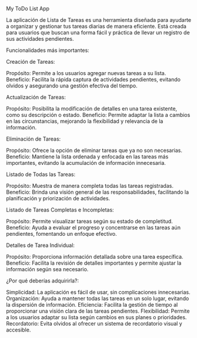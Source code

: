 My ToDo List App

La aplicación de Lista de Tareas es una herramienta diseñada para ayudarte a organizar y gestionar tus tareas diarias de manera eficiente. Está creada para usuarios que buscan una forma fácil y práctica de llevar un registro de sus actividades pendientes.

Funcionalidades más importantes:

Creación de Tareas:

Propósito: Permite a los usuarios agregar nuevas tareas a su lista.
Beneficio: Facilita la rápida captura de actividades pendientes, evitando olvidos y asegurando una gestión efectiva del tiempo.

Actualización de Tareas:

Propósito: Posibilita la modificación de detalles en una tarea existente, como su descripción o estado.
Beneficio: Permite adaptar la lista a cambios en las circunstancias, mejorando la flexibilidad y relevancia de la información.

Eliminación de Tareas:

Propósito: Ofrece la opción de eliminar tareas que ya no son necesarias.
Beneficio: Mantiene la lista ordenada y enfocada en las tareas más importantes, evitando la acumulación de información innecesaria.

Listado de Todas las Tareas:

Propósito: Muestra de manera completa todas las tareas registradas.
Beneficio: Brinda una visión general de las responsabilidades, facilitando la planificación y priorización de actividades.

Listado de Tareas Completas e Incompletas:

Propósito: Permite visualizar tareas según su estado de completitud.
Beneficio: Ayuda a evaluar el progreso y concentrarse en las tareas aún pendientes, fomentando un enfoque efectivo.

Detalles de Tarea Individual:

Propósito: Proporciona información detallada sobre una tarea específica.
Beneficio: Facilita la revisión de detalles importantes y permite ajustar la información según sea necesario.

¿Por qué deberías adquirirla?:

Simplicidad: La aplicación es fácil de usar, sin complicaciones innecesarias.
Organización: Ayuda a mantener todas las tareas en un solo lugar, evitando la dispersión de información.
Eficiencia: Facilita la gestión de tiempo al proporcionar una visión clara de las tareas pendientes.
Flexibilidad: Permite a los usuarios adaptar su lista según cambios en sus planes o prioridades.
Recordatorio: Evita olvidos al ofrecer un sistema de recordatorio visual y accesible.